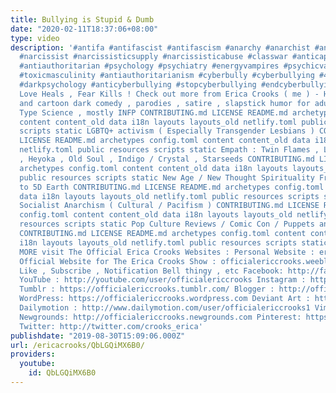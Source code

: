 ```yaml
---
title: Bullying is Stupid & Dumb
date: "2020-02-11T18:37:06+08:00"
type: video
description: '#antifa #antifascist #antifascism #anarchy #anarchist #anarchism #darktriad
  #narcissist #narcissisticsupply #narcissisticabuse #classwar #anticapitalist #anticapitalism
  #antiauthoritarian #psychology #psychiatry #energyvampires #psychicvampires #emotionalintelligence
  #toxicmasculinity #antiauthoritarianism #cyberbully #cyberbullying #4chansucks #allrightwingisfascism
  #darkpsychology #anticyberbullying #stopcyberbullying #endcyberbullying #anotherworldispossible
  Love Heals , Fear Kills ! Check out more from Erica Crooks ( me ) - Hilarious puppet
  and cartoon dark comedy , parodies , satire , slapstick humor for adults - Personality
  Type Science , mostly INFP CONTRIBUTING.md LICENSE README.md archetypes config.toml
  content content_old data i18n layouts layouts_old netlify.toml public resources
  scripts static LGBTQ+ activism ( Especially Transgender Lesbians ) CONTRIBUTING.md
  LICENSE README.md archetypes config.toml content content_old data i18n layouts layouts_old
  netlify.toml public resources scripts static Empath : Twin Flames , Lightworker
  , Heyoka , Old Soul , Indigo / Crystal , Starseeds CONTRIBUTING.md LICENSE README.md
  archetypes config.toml content content_old data i18n layouts layouts_old netlify.toml
  public resources scripts static New Age / New Thought Spirituality From Law of Attraction
  to 5D Earth CONTRIBUTING.md LICENSE README.md archetypes config.toml content content_old
  data i18n layouts layouts_old netlify.toml public resources scripts static Libertarian
  Socialist Anarchism ( Cultural / Pacifism ) CONTRIBUTING.md LICENSE README.md archetypes
  config.toml content content_old data i18n layouts layouts_old netlify.toml public
  resources scripts static Pop Culture Reviews / Comic Con / Puppets and Cartoon Animation
  CONTRIBUTING.md LICENSE README.md archetypes config.toml content content_old data
  i18n layouts layouts_old netlify.toml public resources scripts static AND MORE FOR
  MORE visit The Official Erica Crooks Websites : Personal Website : ericacrooks.weebly.com
  Official Website for The Erica Crooks Show : officialericcrooks.weebly.com Also
  Like , Subscribe , Notification Bell thingy , etc Facebook: http://facebook.com/officialericcrooks
  YouTube : http://youtube.com/user/officialericcrooks Instagram : http://Instagram.com/officialericcrooks/
  Tumblr : https://officialericcrooks.tumblr.com/ Blogger : http://officialericcrooks.blogspot.com/
  WordPress: https://officialericcrooks.wordpress.com Deviant Art : https://www.deviantart.com/officialericcrooks
  Dailymotion : http://www.dailymotion.com/user/officialericcrooks1 Vimeo: https://vimeo.com/officialericcrooks
  Newgrounds: http://officialericcrooks.newgrounds.com Pinterest: https://www.pinterest.com/officialec1/
  Twitter: http://twitter.com/crooks_erica'
publishdate: "2019-08-30T15:09:06.000Z"
url: /ericacrooks/QbLGQiMX6B0/
providers:
  youtube:
    id: QbLGQiMX6B0
---
```

